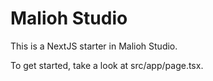 # Malioh Studio

This is a NextJS starter in Malioh Studio.

To get started, take a look at src/app/page.tsx.
